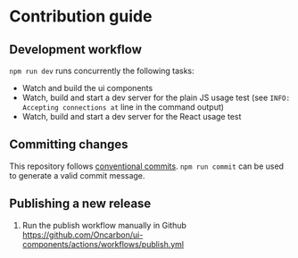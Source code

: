 # Contribution guide

## Development workflow

`npm run dev` runs concurrently the following tasks:

- Watch and build the ui components
- Watch, build and start a dev server for the plain JS usage test (see `INFO: Accepting connections at` line in the command output)
- Watch, build and start a dev server for the React usage test

## Committing changes

This repository follows [conventional commits](https://www.conventionalcommits.org/en/v1.0.0/). `npm run commit` can be used to generate a valid commit message.

## Publishing a new release

1. Run the publish workflow manually in Github https://github.com/Oncarbon/ui-components/actions/workflows/publish.yml
